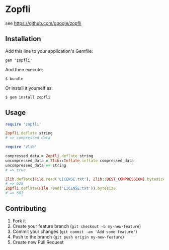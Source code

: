 # Zopfli

see https://github.com/google/zopfli

## Installation

Add this line to your application's Gemfile:

    gem 'zopfli'

And then execute:

    $ bundle

Or install it yourself as:

    $ gem install zopfli

## Usage

```ruby
require 'zopfli'

Zopfli.deflate string
# => compressed data

require 'zlib'

compressed_data = Zopfli.deflate string
uncompressed_data = Zlib::Inflate.inflate compressed_data
uncompressed_data == string
# => true

Zlib.deflate(File.read('LICENSE.txt'), Zlib::BEST_COMPRESSION).bytesize
# => 628
Zopfli.deflate(File.read('LICENSE.txt')).bytesize
# => 601
```

## Contributing

1. Fork it
2. Create your feature branch (`git checkout -b my-new-feature`)
3. Commit your changes (`git commit -am 'Add some feature'`)
4. Push to the branch (`git push origin my-new-feature`)
5. Create new Pull Request

